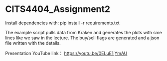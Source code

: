 # CITS4404_Assignment2

Install dependencies with:
pip install -r requirements.txt

The example script pulls data from Kraken and generates the plots with sme lines like we saw in the lecture. The buy/sell flags are generated and a json file written with the details.


Presentation YouTube link：
https://youtu.be/0ELuE1jYmAU

